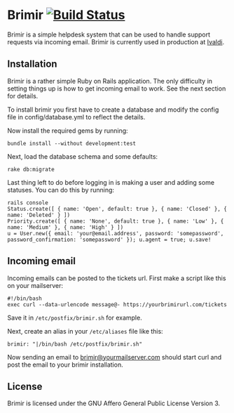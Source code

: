 Brimir [![Build Status](https://travis-ci.org/ivaldi/brimir.png)](https://travis-ci.org/ivaldi/brimir)
======
Brimir is a simple helpdesk system that can be used to handle support requests
via incoming email. Brimir is currently used in production at [Ivaldi](http://ivaldi.nl/).

Installation
------------
Brimir is a rather simple Ruby on Rails application. The only difficulty in setting things up is how to get incoming email to work. See the next section for details.

To install brimir you first have to create a database and modify the config file in config/database.yml to reflect the details.

Now install the required gems by running:

    bundle install --without development:test
    
Next, load the database schema and some defaults:

    rake db:migrate
    
Last thing left to do before logging in is making a user and adding some statuses. You can do this by running:

    rails console
    Status.create([ { name: 'Open', default: true }, { name: 'Closed' }, { name: 'Deleted' } ])
    Priority.create([ { name: 'None', default: true }, { name: 'Low' }, { name: 'Medium' }, { name: 'High' } ])
    u = User.new({ email: 'your@email.address', password: 'somepassword', password_confirmation: 'somepassword' }); u.agent = true; u.save!

Incoming email
--------------
Incoming emails can be posted to the tickets url. First make a script like this on your mailserver:

    #!/bin/bash
    exec curl --data-urlencode message@- https://yourbrimirurl.com/tickets
    
Save it in `/etc/postfix/brimir.sh` for example.

Next, create an alias in your `/etc/aliases` file like this:

    brimir: "|/bin/bash /etc/postfix/brimir.sh"

Now sending an email to brimir@yourmailserver.com should start curl and post 
the email to your brimir installation.

License
-------
Brimir is licensed under the GNU Affero General Public License Version 3.
